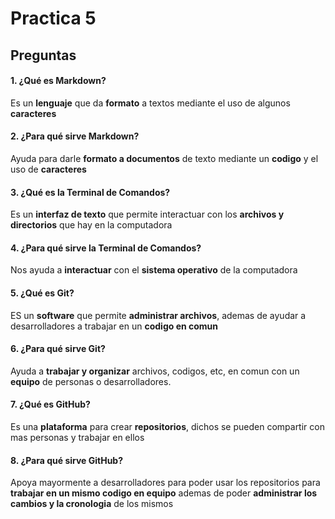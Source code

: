 # Practica 5
## Preguntas
#### 1. ¿Qué es Markdown?
Es un **lenguaje** que da **formato** a textos mediante el uso de algunos **caracteres**
#### 2. ¿Para qué sirve Markdown?
Ayuda para darle **formato a documentos** de texto mediante un **codigo** y el uso de **caracteres**
#### 3. ¿Qué es la Terminal de Comandos?
Es un **interfaz de texto** que permite interactuar con los **archivos y directorios** que hay en la computadora
#### 4. ¿Para qué sirve la Terminal de Comandos?
Nos ayuda a **interactuar** con el **sistema operativo** de la computadora
#### 5. ¿Qué es Git?
ES un **software** que permite **administrar archivos**, ademas de ayudar a desarrolladores a trabajar en un **codigo en comun**
#### 6. ¿Para qué sirve Git?
Ayuda a **trabajar y organizar** archivos, codigos, etc, en comun con un **equipo** de personas o desarrolladores. 
#### 7. ¿Qué es GitHub?
Es una **plataforma** para crear **repositorios**, dichos se pueden compartir con mas personas y trabajar en ellos
#### 8. ¿Para qué sirve GitHub?
Apoya mayormente a desarrolladores para poder usar los repositorios para **trabajar en un mismo codigo en equipo** ademas de poder **administrar los cambios y la cronologia** de los mismos